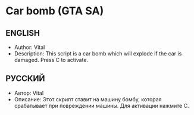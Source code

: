 # Car bomb (GTA SA)
## ENGLISH
* Author: Vital
* Description: This script is a car bomb which will explode if the car is damaged. Press C to activate.

## РУССКИЙ
* Автор: Vital
* Описание: Этот скрипт ставит на машину бомбу, которая срабатывает при повреждении машины. Для активации нажмите C.
